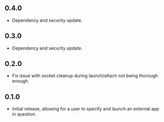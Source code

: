 ## 0.4.0
* Dependency and security update.

## 0.3.0
* Dependency and security update.

## 0.2.0
* Fix issue with socket cleanup during launch/attach not being thorough enough.

## 0.1.0
* Initial release, allowing for a user to specify and launch an external app in question.

